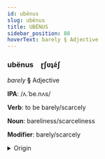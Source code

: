 ```yaml
---
id: ubënus
slug: ubënus
title: UBËNUS
sidebar_position: 88
hoverText: barely § Adjective
---
```


### ubënus&emsp;<span kind="abugida">ɽʃʋʇƨ́ʃ</span>

*barely* **§** Adjective

**IPA**: /ʌ.ˈbe.nʌs/

**Verb**: to be barely/scarcely

**Noun**: bareliness/scarceliness

**Modifier**: barely/scarcely

<details>
    <summary>Origin</summary>
    Portuguese abenas /ɐˈpe.nɐʃ/<br/>
    <em>Romance Language Family</em>
</details>